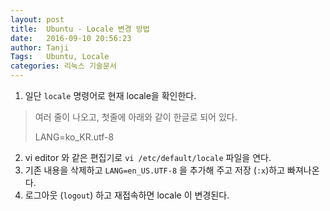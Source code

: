 ```yaml
---
layout: post
title:  Ubuntu - Locale 변경 방법
date:   2016-09-10 20:56:23
author: Tanji
Tags:   Ubuntu, Locale
categories: 리눅스 기술문서
---
```

1. 일단 `locale` 명령어로 현재 locale을 확인한다.

> 여러 줄이 나오고, 첫줄에 아래와 같이 한글로 되어 있다.
> 
> LANG=ko_KR.utf-8

2. vi editor 와 같은 편집기로 `vi /etc/default/locale` 파일을 연다.
3. 기존 내용을 삭제하고 `LANG=en_US.UTF-8` 을 추가해 주고 저장 (`:x`)하고 빠져나온다.
4. 로그아웃 (`logout`) 하고 재접속하면 locale 이 변경된다.
